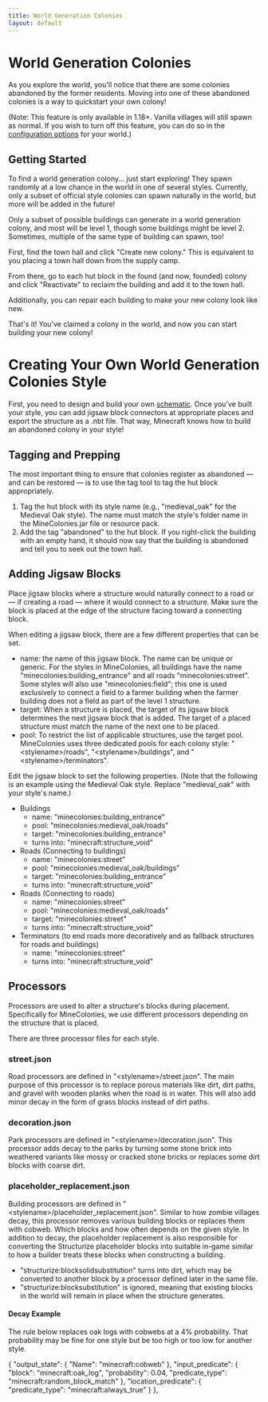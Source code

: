 ```yaml
---
title: World Generation Colonies
layout: default
---
```

# World Generation Colonies

As you explore the world, you'll notice that there are some colonies abandoned by the former residents. Moving into one of these abandoned colonies is a way to quickstart your own colony!

(Note: This feature is only available in 1.18+. Vanilla villages will still spawn as normal. If you wish to turn off this feature, you can do so in the [configuration options](../misc/configfile) for your world.)

## Getting Started

To find a world generation colony... just start exploring! They spawn randomly at a low chance in the world in one of several styles. Currently, only a subset of official style colonies can spawn naturally in the world, but more will be added in the future!

Only a subset of possible buildings can generate in a world generation colony, and most will be level 1, though some buildings might be level 2. Sometimes, multiple of the same type of building can spawn, too!

First, find the town hall and click "Create new colony." This is equivalent to you placing a town hall down from the supply camp.

From there, go to each hut block in the found (and now, founded) colony and click "Reactivate" to reclaim the building and add it to the town hall.

Additionally, you can repair each building to make your new colony look like new.

That's it! You've claimed a colony in the world, and now you can start building your new colony!

# Creating Your Own World Generation Colonies Style

First, you need to design and build your own [schematic](schematics). Once you've built your style, you can add jigsaw block connectors at appropriate places and export the structure as a .nbt file. That way, Minecraft knows how to build an abandoned colony in your style!

## Tagging and Prepping

The most important thing to ensure that colonies register as abandoned — and can be restored — is to use the tag tool to tag the hut block appropriately.
<ol>
  <li> Tag the hut block with its style name (e.g., "medieval_oak" for the Medieval Oak style). The name must match the style's folder name in the MineColonies.jar file or resource pack.</li>
  <li> Add the tag "abandoned" to the hut block. If you right-click the building with an empty hand, it should now say that the building is abandoned and tell you to seek out the town hall.</li>
</ol>

## Adding Jigsaw Blocks

Place jigsaw blocks where a structure would naturally connect to a road or — if creating a road — where it would connect to a structure. Make sure the block is placed at the edge of the structure facing toward a connecting block.

When editing a jigsaw block, there are a few different properties that can be set.

<ul>
  <li> name: the name of this jigsaw block. The name can be unique or generic. For the styles in MineColonies, all buildings have the name "minecolonies:building_entrance" and all roads "minecolonies:street". Some styles will also use "minecolonies:field"; this one is used exclusively to connect a field to a farmer building when the farmer building does not a field as part of the level 1 structure.</li>
  <li> target: When a structure is placed, the target of its jigsaw block determines the next jigsaw block that is added. The target of a placed structure must match the name of the next one to be placed.</li>
  <li> pool: To restrict the list of applicable structures, use the target pool. MineColonies uses three dedicated pools for each colony style: "&#60;stylename&#62;/roads", "&#60;stylename&#62;/buildings", and "&#60;stylename&#62;/terminators".</li>
</ul>

Edit the jigsaw block to set the following properties. 
(Note that the following is an example using the Medieval Oak style. Replace "medieval_oak" with your style's name.)

<ul>
  <li> Buildings
    <ul>
      <li> name: "minecolonies:building_entrance"</li>
      <li> pool: "minecolonies:medieval_oak/roads"</li>
      <li> target: "minecolonies:building_entrance"</li>
      <li> turns into: "minecraft:structure_void"</li>
    </ul>
  </li>
  <li> Roads (Connecting to buildings)
    <ul>
      <li> name: "minecolonies:street"</li>
      <li> pool: "minecolonies:medieval_oak/buildings"</li>
      <li> target: "minecolonies:building_entrance"</li>
      <li> turns into: "minecraft:structure_void"</li>
    </ul>
  </li>
  <li> Roads (Connecting to roads)
    <ul>
      <li> name: "minecolonies:street"</li>
      <li> pool: "minecolonies:medieval_oak/roads"</li>
      <li> target: "minecolonies:street"</li>
      <li> turns into: "minecraft:structure_void"</li>
    </ul>
  </li>
  <li> Terminators (to end roads more decoratively and as fallback structures for roads and buildings)
    <ul>
      <li> name: "minecolonies:street"</li>
      <li> turns into: "minecraft:structure_void"</li>
    </ul>
  </li>
</ul>

## Processors

Processors are used to alter a structure's blocks during placement. Specifically for MineColonies, we use different processors depending on the structure that is placed.

There are three processor files for each style.

### street.json
Road processors are defined in "&#60;stylename&#62;/street.json". The main purpose of this processor is to replace porous materials like dirt, dirt paths, and gravel with wooden planks when the road is in water. This will also add minor decay in the form of grass blocks instead of dirt paths.

### decoration.json

Park processors are defined in "&#60;stylename&#62;/decoration.json". This processor adds decay to the parks by turning some stone brick into weathered variants like mossy or cracked stone bricks or replaces some dirt blocks with coarse dirt.

### placeholder_replacement.json

Building processors are defined in "&#60;stylename&#62;/placeholder_replacement.json". Similar to how zombie villages decay, this processor removes various building blocks or replaces them with cobweb. Which blocks and how often depends on the given style. In addition to decay, the placeholder replacement is also responsible for converting the Structurize placeholder blocks into suitable in-game similar to how a builder treats these blocks when constructing a building.

<ul>
  <li> "structurize:blocksolidsubstitution" turns into dirt, which may be converted to another block by a processor defined later in the same file.</li>
  <li> "structurize:blocksubstitution" is ignored, meaning that existing blocks in the world will remain in place when the structure generates.</li>
</ul>

#### Decay Example

The rule below replaces oak logs with cobwebs at a 4&#37; probability. That probability may be fine for one style but be too high or too low for another style.

{ "output_state": { "Name": "minecraft:cobweb" }, "input_predicate": { "block": "minecraft:oak_log", "probability": 0.04, "predicate_type": "minecraft:random_block_match" }, "location_predicate": { "predicate_type": "minecraft:always_true" } },
